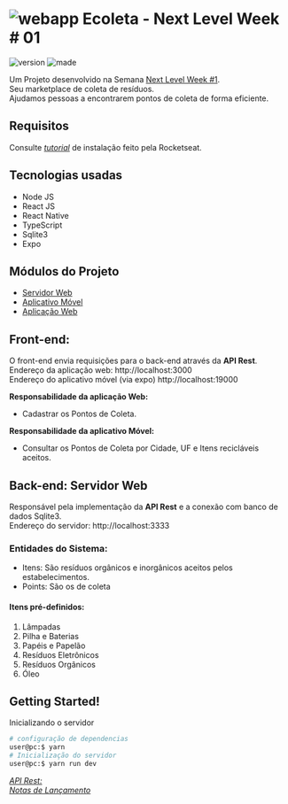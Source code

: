 ![webapp](https://raw.githubusercontent.com/DanielOliveiraSouza/nlw/master/screenshots/captura_01_app_web.png)
Ecoleta - Next Level Week \# 01
=======================================================================
![version](https://img.shields.io/badge/Release-v0.1.0-green) ![made](https://img.shields.io/badge/language-typescript-blue)  

Um Projeto desenvolvido na Semana [Next Level Week \#1](https://nextlevelweek.com).<br/>Seu marketplace de coleta de resíduos.<br/>Ajudamos pessoas a encontrarem pontos de coleta de forma eficiente.




Requisitos
---
Consulte  *[tutorial](https://react-native.rocketseat.dev/)* de instalação feito pela Rocketseat.

Tecnologias usadas
---
+ Node JS
+ React JS
+ React Native
+ TypeScript
+ Sqlite3
+ Expo

Módulos do Projeto 
---
+	[Servidor Web](https://github.com/DanielOliveiraSouza/nlw/tree/master/aulas/server)
+	[Aplicativo Móvel](https://github.com/DanielOliveiraSouza/nlw/tree/master/aulas/mobile)
+	[Aplicação Web](https://github.com/DanielOliveiraSouza/nlw/tree/master/aulas/web)

Front-end:
---

O front-end envia requisições para o back-end através da **API Rest**.<br/>Endereço da aplicação web: http://localhost:3000<br/>Endereço do aplicativo móvel (via expo) http://localhost:19000

**Responsabilidade da aplicação Web:**
+	Cadastrar os Pontos de Coleta. 

**Responsabilidade da aplicativo Móvel:**

+	Consultar os Pontos de Coleta por Cidade, UF e Itens recicláveis aceitos.


<!--**Aplicação Móvel:**

![android](https://raw.githubusercontent.com/DanielOliveiraSouza/nlw/master/screenshots/captura_02_app.png)
-->
Back-end: Servidor Web
---
Responsável pela implementação da **API Rest** e a conexão com banco de dados Sqlite3.<br/>Endereço do servidor: http://localhost:3333
### Entidades do Sistema:
+ Itens: São resíduos orgânicos e inorgânicos aceitos pelos estabelecimentos.
+ Points: São os de coleta

#### Itens pré-definidos:
1. Lâmpadas
2. Pilha e Baterias
3. Papéis e Papelão
4. Resíduos Eletrônicos
5. Resíduos Orgânicos
6. Óleo 

<!--#### Definição de Itens
Nome do atributo | Tipo | Informação
-----------------|------|-----------
id      | numeral | Identificador gerado automáticamente.
title   | string | título do resíduo
image     | string | nome da imagem associada ao item.
-->


<!--Seus atributos são:

Nome do atributo | Tipo | Informação
-----------------|------|-----------
id      | numeral | Identificador gerado automáticamente.
name      | string  | Nome do estabelecimento
email     | string  | E-mail
whatsapp  | string  | Telefone para contato
latitude  | numeral | Coordenada latitude do local
longitude | numeral | Coordenada de longitude do local
city    | string  | Cidade
uf      | string  | Unidade da Federação (uf)
items   | string  | Lista dos ID dos  itens separada por vírgula \*
image   | image/*   | arquivo de imagem

##### exemplo: \* 1,2,3
-->
Getting Started!
---
Inicializando o servidor
```sh
# configuração de dependencias
user@pc:$ yarn
# Inicialização do servidor
user@pc:$ yarn run dev
```
*[API Rest:](https://github.com/DanielOliveiraSouza/nlw/tree/master/docs/api_rest.md)*<br/>*[Notas de Lançamento](https://github.com/DanielOliveiraSouza/nlw/tree/master/docs/releases_notes.md)*
